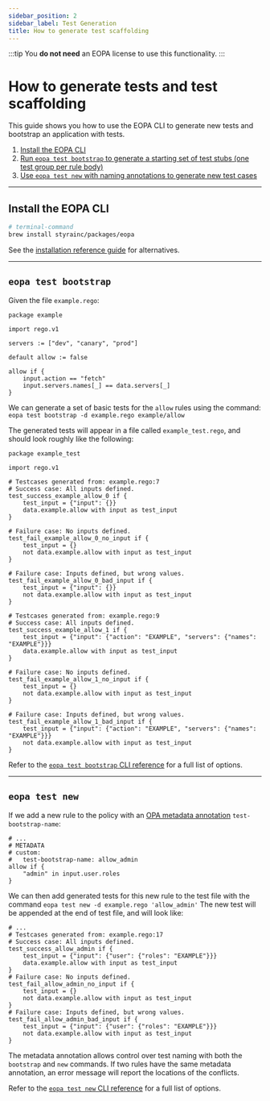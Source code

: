 ```yaml
---
sidebar_position: 2
sidebar_label: Test Generation
title: How to generate test scaffolding
---
```


:::tip
You **do not need** an EOPA license to use this functionality.
:::


# How to generate tests and test scaffolding

This guide shows you how to use the EOPA CLI to generate new tests and
bootstrap an application with tests.

1. [Install the EOPA CLI](#install-the-enterprise-opa-cli)
1. [Run `eopa test bootstrap` to generate a starting set of test stubs (one test group per rule body)](#eopa-test-bootstrap)
1. [Use `eopa test new` with naming annotations to generate new test cases](#eopa-test-new)

---


## Install the EOPA CLI

```sh
# terminal-command
brew install styrainc/packages/eopa
```

See the [installation reference guide](/enterprise-opa/how-to/install) for alternatives.

---


## `eopa test bootstrap`

Given the file `example.rego`:
```rego
package example

import rego.v1

servers := ["dev", "canary", "prod"]

default allow := false

allow if {
	input.action == "fetch"
	input.servers.names[_] == data.servers[_]
}
```

We can generate a set of basic tests for the `allow` rules using the command: `eopa test bootstrap -d example.rego example/allow`

The generated tests will appear in a file called `example_test.rego`, and should look roughly like the following:
```rego
package example_test

import rego.v1

# Testcases generated from: example.rego:7
# Success case: All inputs defined.
test_success_example_allow_0 if {
	test_input = {"input": {}}
	data.example.allow with input as test_input
}

# Failure case: No inputs defined.
test_fail_example_allow_0_no_input if {
	test_input = {}
	not data.example.allow with input as test_input
}

# Failure case: Inputs defined, but wrong values.
test_fail_example_allow_0_bad_input if {
	test_input = {"input": {}}
	not data.example.allow with input as test_input
}

# Testcases generated from: example.rego:9
# Success case: All inputs defined.
test_success_example_allow_1 if {
	test_input = {"input": {"action": "EXAMPLE", "servers": {"names": "EXAMPLE"}}}
	data.example.allow with input as test_input
}

# Failure case: No inputs defined.
test_fail_example_allow_1_no_input if {
	test_input = {}
	not data.example.allow with input as test_input
}

# Failure case: Inputs defined, but wrong values.
test_fail_example_allow_1_bad_input if {
	test_input = {"input": {"action": "EXAMPLE", "servers": {"names": "EXAMPLE"}}}
	not data.example.allow with input as test_input
}
```

Refer to the [`eopa test bootstrap` CLI reference](/enterprise-opa/reference/cli-reference#eopa-test-bootstrap) for a full list of options.

---


## `eopa test new`


If we add a new rule to the policy with an [OPA metadata annotation](https://www.openpolicyagent.org/docs/policy-language/#metadata) `test-bootstrap-name`:
```rego
# ...
# METADATA
# custom:
#   test-bootstrap-name: allow_admin
allow if {
	"admin" in input.user.roles
}
```

We can then add generated tests for this new rule to the test file with the command `eopa test new -d example.rego 'allow_admin'`
The new test will be appended at the end of test file, and will look like:

```rego
# ...
# Testcases generated from: example.rego:17
# Success case: All inputs defined.
test_success_allow_admin if {
	test_input = {"input": {"user": {"roles": "EXAMPLE"}}}
	data.example.allow with input as test_input
}
# Failure case: No inputs defined.
test_fail_allow_admin_no_input if {
	test_input = {}
	not data.example.allow with input as test_input
}
# Failure case: Inputs defined, but wrong values.
test_fail_allow_admin_bad_input if {
	test_input = {"input": {"user": {"roles": "EXAMPLE"}}}
	not data.example.allow with input as test_input
}
```

The metadata annotation allows control over test naming with both the `bootstrap` and `new` commands.
If two rules have the same metadata annotation, an error message will report the locations of the conflicts.

Refer to the [`eopa test new` CLI reference](/enterprise-opa/reference/cli-reference#eopa-test-new) for a full list of options.
